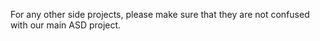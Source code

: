 For any other side projects, please make sure that they are not confused with our main ASD project.
